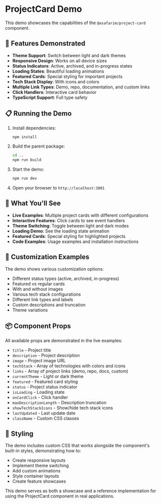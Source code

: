 # ProjectCard Demo

This demo showcases the capabilities of the `@asafarim/project-card` component.

## 🚀 Features Demonstrated

- **Theme Support**: Switch between light and dark themes
- **Responsive Design**: Works on all device sizes
- **Status Indicators**: Active, archived, and in-progress states
- **Loading States**: Beautiful loading animations
- **Featured Cards**: Special styling for important projects
- **Tech Stack Display**: With icons and colors
- **Multiple Link Types**: Demo, repo, documentation, and custom links
- **Click Handlers**: Interactive card behavior
- **TypeScript Support**: Full type safety

## 📋 Running the Demo

1. Install dependencies:
   ```bash
   npm install
   ```

2. Build the parent package:
   ```bash
   cd ..
   npm run build
   ```

3. Start the demo:
   ```bash
   npm run dev
   ```

4. Open your browser to `http://localhost:3001`

## 🎯 What You'll See

- **Live Examples**: Multiple project cards with different configurations
- **Interactive Features**: Click cards to see event handlers
- **Theme Switching**: Toggle between light and dark modes
- **Loading Demo**: See the loading state animation
- **Featured Cards**: Special styling for highlighted projects
- **Code Examples**: Usage examples and installation instructions

## 🔧 Customization Examples

The demo shows various customization options:

- Different status types (active, archived, in-progress)
- Featured vs regular cards
- With and without images
- Various tech stack configurations
- Different link types and labels
- Custom descriptions and truncation
- Theme variations

## 📦 Component Props

All available props are demonstrated in the live examples:

- `title` - Project title
- `description` - Project description
- `image` - Project image URL
- `techStack` - Array of technologies with colors and icons
- `links` - Array of project links (demo, repo, docs, custom)
- `currentTheme` - Light or dark theme
- `featured` - Featured card styling
- `status` - Project status indicator
- `isLoading` - Loading state
- `onCardClick` - Click handler
- `maxDescriptionLength` - Description truncation
- `showTechStackIcons` - Show/hide tech stack icons
- `lastUpdated` - Last update date
- `className` - Custom CSS classes

## 🎨 Styling

The demo includes custom CSS that works alongside the component's built-in styles, demonstrating how to:

- Create responsive layouts
- Implement theme switching
- Add custom animations
- Style container layouts
- Create feature showcases

This demo serves as both a showcase and a reference implementation for using the ProjectCard component in real applications.
